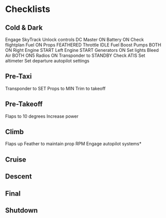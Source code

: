 # Checklists

## Cold & Dark

Engage SkyTrack
Unlock controls
DC Master ON
Battery ON
Check flightplan
Fuel ON
Props FEATHERED
Throttle IDLE
Fuel Boost Pumps BOTH ON
Right Engine START
Left Engine START
Generators ON
Set lights
Bleed Air BOTH ON5
Radios ON
Transponder to STANDBY
Check ATIS
Set altimeter
Set departure autopilot settings

## Pre-Taxi

Transponder to SET
Props to MIN
Trim to takeoff

## Pre-Takeoff

Flaps to 10 degrees
Increase power

## Climb

Flaps up
Feather to maintain prop RPM
Engage autopilot systems*

## Cruise

## Descent

## Final

## Shutdown

